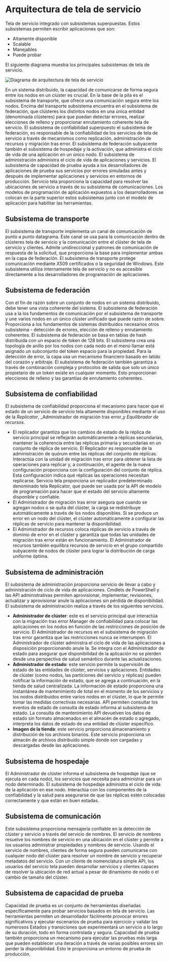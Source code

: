 <properties
   pageTitle="Arquitectura de servicio tela | Microsoft Azure"
   description="Estructura de servicio es una plataforma de sistemas distribuidos que se usa para generar scalable, confiables y fácil de administrar aplicaciones para la nube. En este artículo se muestra la arquitectura de tela de servicio."
   services="service-fabric"
   documentationCenter=".net"
   authors="rishirsinha"
   manager="timlt"
   editor="rishirsinha"/>

<tags
   ms.service="service-fabric"
   ms.devlang="dotnet"
   ms.topic="article"
   ms.tgt_pltfrm="NA"
   ms.workload="NA"
   ms.date="06/09/2016"
   ms.author="rsinha"/>

# <a name="service-fabric-architecture"></a>Arquitectura de tela de servicio

Tela de servicio integrado con subsistemas superpuestas. Estos subsistemas permiten escribir aplicaciones que son:

* Altamente disponible
* Scalable
* Manejables
* Puede probar

El siguiente diagrama muestra los principales subsistemas de tela de servicio.

![Diagrama de arquitectura de tela de servicio](media/service-fabric-architecture/service-fabric-architecture.png)

En un sistema distribuido, la capacidad de comunicarse de forma segura entre los nodos en un clúster es crucial. En la base de la pila es el subsistema de transporte, que ofrece una comunicación segura entre los nodos. Encima del transporte subsistema encuentra en el subsistema de federación, que clústeres los distintos nodos en una única entidad (denominada clústeres) para que puedan detectar errores, realizar elecciones de relleno y proporcionar enrutamiento coherente tela de servicio. El subsistema de confiabilidad superpuesto el subsistema de federación, es responsable de la confiabilidad de los servicios de tela de servicio a través de mecanismos como replicación, administración de recursos y migración tras error. El subsistema de federación subyacente también el subsistema de hospedaje y la activación, que administra el ciclo de vida de una aplicación en un único nodo. El subsistema de administración administra el ciclo de vida de aplicaciones y servicios. El subsistema de capacidad de prueba ayuda a los desarrolladores de aplicaciones de prueba sus servicios por errores simuladas antes y después de implementar aplicaciones y servicios en entornos de producción. Servicio tela proporciona la capacidad para resolver las ubicaciones de servicio a través de su subsistema de comunicaciones. Los modelos de programación de aplicación expuestos a los desarrolladores se colocan en la parte superior estos subsistemas junto con el modelo de aplicación para habilitar las herramientas.

## <a name="transport-subsystem"></a>Subsistema de transporte
El subsistema de transporte implementa un canal de comunicación de punto a punto datagrama. Este canal se usa para la comunicación dentro de clústeres tela de servicio y la comunicación entre el clúster de tela de servicio y clientes. Admite unidireccional y patrones de comunicación de respuesta de la solicitud, que proporciona la base para implementar ambas en la capa de federación. El subsistema de transporte protege comunicación mediante X509 certificados o la seguridad de Windows. Este subsistema utiliza internamente tela de servicio y no es accesible directamente a los desarrolladores de programación de aplicaciones.

## <a name="federation-subsystem"></a>Subsistema de federación
Con el fin de razón sobre un conjunto de nodos en un sistema distribuido, debe tener una vista coherente del sistema. El subsistema de federación usa a la los fundamentos de comunicación por el subsistema de transporte y une varios nodos en un único clúster unificado que puede razón de sobre. Proporciona a los fundamentos de sistemas distribuidos necesarios otros subsistema - detección de errores, elección de relleno y enrutamiento coherentes. El subsistema de federación se basa en tablas de hash distribuida con un espacio de token de 128 bits. El subsistema crea una topología de anillo por los nodos con cada nodo en el menú llamar está asignado un subconjunto del token espacio para la propiedad. Para la detección de error, la capa usa un mecanismo financiero basado en latido del corazón y arbitraje. El subsistema de federación también garantiza a través de combinación compleja y protocolos de salida que solo un único propietario de un token existe en cualquier momento. Esto proporcionan elecciones de relleno y las garantías de enrutamiento coherentes.

## <a name="reliability-subsystem"></a>Subsistema de confiabilidad
El subsistema de confiabilidad proporciona el mecanismo para hacer que el estado de un servicio de servicio tela altamente disponibles mediante el uso de la _Replicator_, _Administrador de migración tras error_y _Equilibrador de recursos_.

* El replicador garantiza que los cambios de estado de la réplica de servicio principal se reflejarán automáticamente a réplicas secundarias, mantener la coherencia entre las réplicas primaria y secundarias en un conjunto de réplica de servicio. El Replicador es responsable de la administración de quórum entre las réplicas del conjunto de réplicas. Interactúa con la unidad de migración tras error para obtener la lista de operaciones para replicar y, a continuación, el agente de la nueva configuración proporciona con la configuración del conjunto de réplica. Esta configuración indica qué réplicas las operaciones necesitan replicarse. Servicio tela proporciona un replicador predeterminado denominado tela Replicator, que puede ser usada por la API de modelo de programación para hacer que el estado del servicio altamente disponible y confiable.
* El Administrador de migración tras error asegura que cuando se agregan nodos o se quita del clúster, la carga se redistribuye automáticamente a través de los nodos disponibles. Si se produce un error en un nodo del clúster, el clúster automáticamente a configurar las réplicas de servicio para mantener la disponibilidad.
* El Administrador de recursos coloca réplicas de servicio a través de dominio de error en el clúster y garantiza que todas las unidades de migración tras error están en funcionamiento. El Administrador de recursos también equilibra recursos de servicio en el grupo compartido subyacente de nodos de clúster para lograr la distribución de carga uniforme óptima.

## <a name="management-subsystem"></a>Subsistema de administración
El subsistema de administración proporciona servicio de llevar a cabo y administración de ciclo de vida de aplicaciones. Cmdlets de PowerShell y las API administrativas permiten aprovisionar, implementar, revisiones, actualizar y aprovisionar anule la aplicaciones sin pérdida de disponibilidad. El subsistema de administración realiza a través de los siguientes servicios.

* **Administrador de clúster**: este es el servicio principal que interactúa con la migración tras error Manager de confiabilidad para colocar las aplicaciones en los nodos en función de las restricciones de posición de servicio. El Administrador de recursos en el subsistema de migración tras error garantiza que las restricciones nunca se interrumpen. El Administrador de clúster administra el ciclo de vida de las aplicaciones a disposición proporcionando anule la. Se integra con el Administrador de estado para asegurar que disponibilidad de la aplicación no se pierden desde una perspectiva de salud semántico durante las actualizaciones.
* **Administrador de estado**: este servicio permite la supervisión de estado de las entidades de clúster, servicios y aplicaciones. Entidades de clúster (como nodos, las particiones del servicio y réplicas) pueden notificar la información de estado, que se agrega a continuación, en la tienda de salud centralizada. La información de estado proporciona una instantánea de mantenimiento de total en el momento de los servicios y los nodos distribuidos entre varios nodos en el clúster, lo que le permite tomar las medidas correctivas necesarias. API permiten consultar los eventos de estado de consulta de estado informa al subsistema de estado. La consulta de mantenimiento API devuelven los datos de estado sin formato almacenados en el almacén de estado o agregado, interpreta los datos de estado de una entidad de clúster específico.
* **Imagen de la tienda**: este servicio proporciona almacenamiento y distribución de los archivos binarios. Este servicio proporciona un almacén de archivos distribuido simple donde son cargadas y descargadas desde las aplicaciones.


## <a name="hosting-subsystem"></a>Subsistema de hospedaje
El Administrador de clúster informa el subsistema de hospedaje (que se ejecuta en cada nodo), los servicios que necesita para administrar para un nodo determinado. El subsistema de hospedaje administra el ciclo de vida de la aplicación en ese nodo. Interactúa con los componentes de la confiabilidad y la salud para asegurarse de que las réplicas estén colocadas correctamente y que están en buen estadas.

## <a name="communication-subsystem"></a>Subsistema de comunicación
Este subsistema proporciona mensajería confiable en la detección de clúster y servicio a través del servicio de nombres. El servicio de nombres resuelve los nombres de servicio en una ubicación en el clúster y permite a los usuarios administrar propiedades y nombres de servicio. Usando el servicio de nombres, clientes de forma segura pueden comunicarse con cualquier nodo del clúster para resolver un nombre de servicio y recuperar metadatos del servicio. Con un cliente de nomenclatura simple API, los usuarios del servicio tela pueden desarrollar servicios y clientes capaces de resolver la ubicación de red actual a pesar de dinamismo de nodo o el cambio de tamaño del clúster.

## <a name="testability-subsystem"></a>Subsistema de capacidad de prueba
Capacidad de prueba es un conjunto de herramientas diseñadas específicamente para probar servicios basados en tela de servicio. Las herramientas permiten un desarrollador fácilmente provocar errores significativos y ejecutar escenarios de prueba para ejercicio y validar los numerosos Estados y transiciones que experimentará un servicio a lo largo de su duración, todo en forma controlada y segura. Capacidad de prueba también proporciona un mecanismo para ejecutar las pruebas más larga que pueden establecer una iteración a través de varias posibles errores sin perder la disponibilidad. Esto le proporciona un entorno de prueba de producción.
